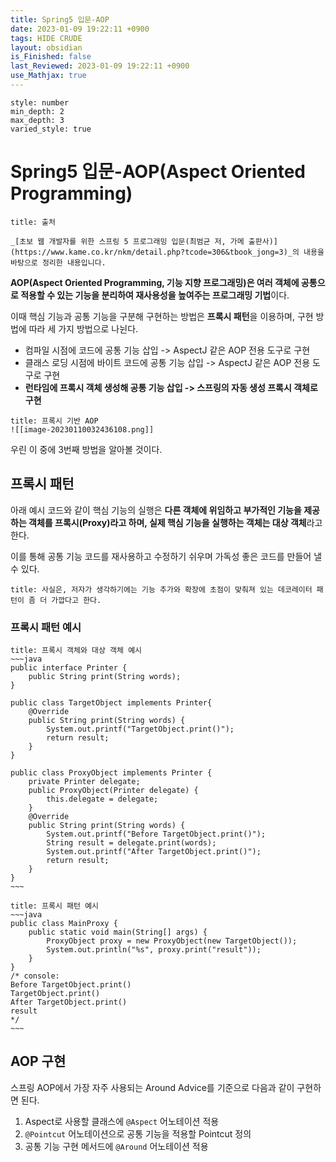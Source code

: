```yaml
---
title: Spring5 입문-AOP
date: 2023-01-09 19:22:11 +0900
tags: HIDE CRUDE 
layout: obsidian
is_Finished: false
last_Reviewed: 2023-01-09 19:22:11 +0900
use_Mathjax: true
---
```


```toc
style: number
min_depth: 2
max_depth: 3
varied_style: true
```

# Spring5 입문-AOP(Aspect Oriented Programming)
```ad-quote
title: 출처

_[초보 웹 개발자를 위한 스프링 5 프로그래밍 입문(최범균 저, 가메 출판사)](https://www.kame.co.kr/nkm/detail.php?tcode=306&tbook_jong=3)_의 내용을 바탕으로 정리한 내용입니다.
```

**AOP(Aspect Oriented Programming, 기능 지향 프로그래밍)은 여러 객체에 공통으로 적용할 수 있는 기능을 분리하여 재사용성을 높여주는 프로그래밍 기법**이다.

이때 핵심 기능과 공통 기능을 구분해 구현하는 방법은 **프록시 패턴**을 이용하며, 구현 방법에 따라 세 가지 방법으로 나뉜다.
- 컴파일 시점에 코드에 공통 기능 삽입 -> AspectJ 같은 AOP 전용 도구로 구현
- 클래스 로딩 시점에 바이트 코드에 공통 기능 삽입 -> AspectJ 같은 AOP 전용 도구로 구현
- **런타임에 프록시 객체 생성해 공통 기능 삽입 -> 스프링의 자동 생성 프록시 객체로 구현**

```ad-info
title: 프록시 기반 AOP
![[image-20230110032436108.png]]
```

우린 이 중에 3번째 방법을 알아볼 것이다.

## 프록시 패턴

아래 예시 코드와 같이 핵심 기능의 실행은 **다른 객체에 위임하고 부가적인 기능을 제공하는 객체를 프록시(Proxy)라고 하며, 실제 핵심 기능을 실행하는 객체는 대상 객체**라고 한다.

이를 통해 공통 기능 코드를 재사용하고 수정하기 쉬우며 가독성 좋은 코드를 만들어 낼 수 있다.

```ad-seealso
title: 사실은, 저자가 생각하기에는 기능 추가와 확장에 초점이 맞춰져 있는 데코레이터 패턴이 좀 더 가깝다고 한다.
```

### 프록시 패턴 예시

```ad-example
title: 프록시 객체와 대상 객체 예시
~~~java
public interface Printer {
	public String print(String words);
}

public class TargetObject implements Printer{
	@Override	
	public String print(String words) {	
		System.out.printf("TargetObject.print()");
		return result;	
	}
}

public class ProxyObject implements Printer {	
	private Printer delegate;	
	public ProxyObject(Printer delegate) {
		this.delegate = delegate;
	}
	@Override
	public String print(String words) {	
		System.out.printf("Before TargetObject.print()");	
		String result = delegate.print(words);
		System.out.printf("After TargetObject.print()");		
		return result;
	}
}
~~~
```


```ad-example
title: 프록시 패턴 예시
~~~java
public class MainProxy {
	public static void main(String[] args) {
		ProxyObject proxy = new ProxyObject(new TargetObject());
		System.out.println("%s", proxy.print("result"));
	}
}
/* console:
Before TargetObject.print()
TargetObject.print()
After TargetObject.print()
result
*/
~~~
```

## AOP 구현

스프링 AOP에서 가장 자주 사용되는 Around Advice를 기준으로 다음과 같이 구현하면 된다.
1. Aspect로 사용할 클래스에 `@Aspect` 어노테이션 적용
2. `@Pointcut` 어노테이션으로 공통 기능을 적용할 Pointcut 정의
3. 공통 기능 구현 메서드에 `@Around` 어노테이션 적용

